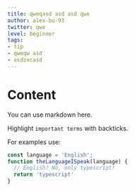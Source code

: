 ```yaml
---
title: qweqasd asd asd qwe
author: alex-bu-93
twitter: qwe
level: beginner
tags:
- tip
- qweqw asd
- asdzxcasd
---
```


# Content

You can use markdown here.

Highlight `important terms` with backticks.

For examples use:
```typescript
const language = 'English';
function theLanguageISpeak(language) {
  // English? No, only typescript!
  return 'typescript'
}
```